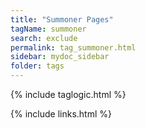 ```yaml
---
title: "Summoner Pages"
tagName: summoner
search: exclude
permalink: tag_summoner.html
sidebar: mydoc_sidebar
folder: tags
---
```

{% include taglogic.html %}

{% include links.html %}
